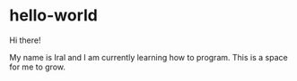 # hello-world

Hi there!

My name is Iral and I am currently learning how to program. This is a space for me to grow.

